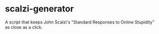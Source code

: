 # scalzi-generator
A script that keeps John Scalzi's "Standard Responses to Online Stupidity" as close as a click.

